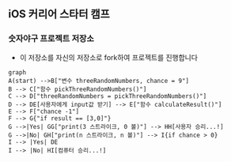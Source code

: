 ## iOS 커리어 스타터 캠프

### 숫자야구 프로젝트 저장소

- 이 저장소를 자신의 저장소로 fork하여 프로젝트를 진행합니다

```mermaid
graph
A(start) -->B["변수 threeRandomNumbers, chance = 9"]
B --> C["함수 pickThreeRandomNumbers()"]
C --> D["threeRandomNumbers = pickThreeRandomNumbers()"]
D --> DE[사용자에게 input값 받기] --> E["함수 calculateResult()"]
E --> F["chance -1"]
F --> G{"if result == [3,0]"}
G -->|Yes| GG["print(3 스트라이크, 0 볼)"] --> HH[사용자 승리...!]
G -->|No| GH["print(n 스트라이크, n 볼)"] --> I{if chance > 0}
I --> |Yes| DE
I --> |No| HI[컴퓨터 승리...!]
```
